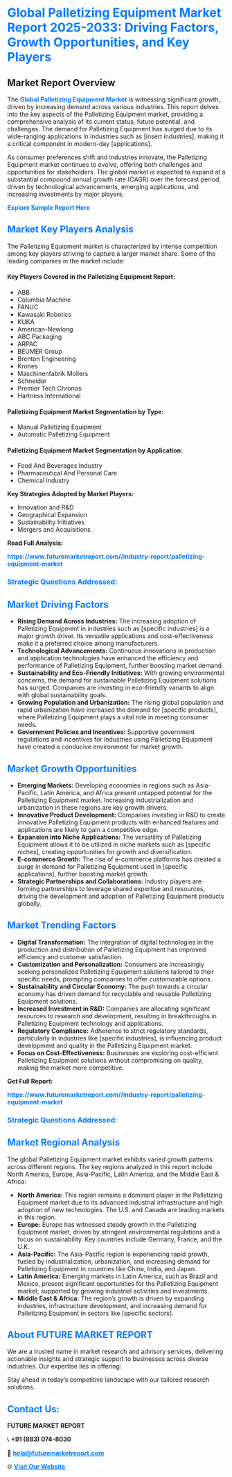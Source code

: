<h1 style="color: #007BFF;">Global Palletizing Equipment Market Report 2025-2033: Driving Factors, Growth Opportunities, and Key Players</h1>

<section id="overview">
<h2>Market Report Overview</h2>
<p>The <a href="https://www.futuremarketreport.com//industry-report/palletizing-equipment-market" style="color: #007BFF; text-decoration: none;"><strong>Global Palletizing Equipment Market</strong></a> is witnessing significant growth, driven by increasing demand across various industries. This report delves into the key aspects of the Palletizing Equipment market, providing a comprehensive analysis of its current status, future potential, and challenges. The demand for Palletizing Equipment has surged due to its wide-ranging applications in industries such as [insert industries], making it a critical component in modern-day [applications].</p>
<p>As consumer preferences shift and industries innovate, the Palletizing Equipment market continues to evolve, offering both challenges and opportunities for stakeholders. The global market is expected to expand at a substantial compound annual growth rate (CAGR) over the forecast period, driven by technological advancements, emerging applications, and increasing investments by major players.</p>
</section>

<section id="overview">
<p><a href="https://www.futuremarketreport.com//request-sample/reportId=50867" style="color: #007BFF; text-decoration: none;"><strong>Explore Sample Report Here</strong></a></p>
</section>

<section id="key-players">
<h2 style="color: #007BFF;">Market Key Players Analysis</h2>
<p>The Palletizing Equipment market is characterized by intense competition among key players striving to capture a larger market share. Some of the leading companies in the market include:</p>
<h4>Key Players Covered in the Palletizing Equipment Report:</h4>
<ul><li>ABB</li><li>Columbia Machine</li><li>FANUC</li><li>Kawasaki Robotics</li><li>KUKA</li><li>American-Newlong</li><li>ABC Packaging</li><li>ARPAC</li><li>BEUMER Group</li><li>Brenton Engineering</li><li>Krones</li><li>Maschinenfabrik Mollers</li><li>Schneider</li><li>Premier Tech Chronos</li><li>Hartness International</li></ul>
<h4>Palletizing Equipment Market Segmentation by Type:</h4>
<ul><li>Manual Palletizing Equipment</li><li>Automatic Palletizing Equipment</li></ul>

<h4>Palletizing Equipment Market Segmentation by Application:</h4>
<ul><li>Food And Beverages Industry</li><li>Pharmaceutical And Personal Care</li><li>Chemical Industry</li></ul>
<p><strong>Key Strategies Adopted by Market Players:</strong></p>
<ul>
<li>Innovation and R&D</li>
<li>Geographical Expansion</li>
<li>Sustainability Initiatives</li>
<li>Mergers and Acquisitions</li>
</ul>
</section>

<section>
<p><strong>Read Full Analysis: </strong></p><a href="https://www.futuremarketreport.com//industry-report/palletizing-equipment-market" style="color: #007BFF; text-decoration: none;"><strong>https://www.futuremarketreport.com//industry-report/palletizing-equipment-market</strong></a>
<h3 style="color: #007BFF;">Strategic Questions Addressed:</h3>
</section>

<section id="driving-factors">
<h2 style="color: #007BFF;">Market Driving Factors</h2>
<ul>
<li><strong>Rising Demand Across Industries:</strong> The increasing adoption of Palletizing Equipment in industries such as [specific industries] is a major growth driver. Its versatile applications and cost-effectiveness make it a preferred choice among manufacturers.</li>
<li><strong>Technological Advancements:</strong> Continuous innovations in production and application technologies have enhanced the efficiency and performance of Palletizing Equipment, further boosting market demand.</li>
<li><strong>Sustainability and Eco-Friendly Initiatives:</strong> With growing environmental concerns, the demand for sustainable Palletizing Equipment solutions has surged. Companies are investing in eco-friendly variants to align with global sustainability goals.</li>
<li><strong>Growing Population and Urbanization:</strong> The rising global population and rapid urbanization have increased the demand for [specific products], where Palletizing Equipment plays a vital role in meeting consumer needs.</li>
<li><strong>Government Policies and Incentives:</strong> Supportive government regulations and incentives for industries using Palletizing Equipment have created a conducive environment for market growth.</li>
</ul>
</section>

<section id="growth-opportunities">
<h2 style="color: #007BFF;">Market Growth Opportunities</h2>
<ul>
<li><strong>Emerging Markets:</strong> Developing economies in regions such as Asia-Pacific, Latin America, and Africa present untapped potential for the Palletizing Equipment market. Increasing industrialization and urbanization in these regions are key growth drivers.</li>
<li><strong>Innovative Product Development:</strong> Companies investing in R&D to create innovative Palletizing Equipment products with enhanced features and applications are likely to gain a competitive edge.</li>
<li><strong>Expansion into Niche Applications:</strong> The versatility of Palletizing Equipment allows it to be utilized in niche markets such as [specific niches], creating opportunities for growth and diversification.</li>
<li><strong>E-commerce Growth:</strong> The rise of e-commerce platforms has created a surge in demand for Palletizing Equipment used in [specific applications], further boosting market growth.</li>
<li><strong>Strategic Partnerships and Collaborations:</strong> Industry players are forming partnerships to leverage shared expertise and resources, driving the development and adoption of Palletizing Equipment products globally.</li>
</ul>
</section>

<section id="trending-factors">
<h2 style="color: #007BFF;">Market Trending Factors</h2>
<ul>
<li><strong>Digital Transformation:</strong> The integration of digital technologies in the production and distribution of Palletizing Equipment has improved efficiency and customer satisfaction.</li>
<li><strong>Customization and Personalization:</strong> Consumers are increasingly seeking personalized Palletizing Equipment solutions tailored to their specific needs, prompting companies to offer customizable options.</li>
<li><strong>Sustainability and Circular Economy:</strong> The push towards a circular economy has driven demand for recyclable and reusable Palletizing Equipment solutions.</li>
<li><strong>Increased Investment in R&D:</strong> Companies are allocating significant resources to research and development, resulting in breakthroughs in Palletizing Equipment technology and applications.</li>
<li><strong>Regulatory Compliance:</strong> Adherence to strict regulatory standards, particularly in industries like [specific industries], is influencing product development and quality in the Palletizing Equipment market.</li>
<li><strong>Focus on Cost-Effectiveness:</strong> Businesses are exploring cost-efficient Palletizing Equipment solutions without compromising on quality, making the market more competitive.</li>
</ul>
</section>

<section>
<p><strong>Get Full Report: </strong></p><a href="https://www.futuremarketreport.com//industry-report/palletizing-equipment-market" style="color: #007BFF; text-decoration: none;"><strong>https://www.futuremarketreport.com//industry-report/palletizing-equipment-market</strong></a>
<h3 style="color: #007BFF;">Strategic Questions Addressed:</h3>
</section>


<section id="regional-analysis">
<h2 style="color: #007BFF;">Market Regional Analysis</h2>
<p>The global Palletizing Equipment market exhibits varied growth patterns across different regions. The key regions analyzed in this report include North America, Europe, Asia-Pacific, Latin America, and the Middle East & Africa:</p>
<ul>
<li><strong>North America:</strong> This region remains a dominant player in the Palletizing Equipment market due to its advanced industrial infrastructure and high adoption of new technologies. The U.S. and Canada are leading markets in this region.</li>
<li><strong>Europe:</strong> Europe has witnessed steady growth in the Palletizing Equipment market, driven by stringent environmental regulations and a focus on sustainability. Key countries include Germany, France, and the U.K.</li>
<li><strong>Asia-Pacific:</strong> The Asia-Pacific region is experiencing rapid growth, fueled by industrialization, urbanization, and increasing demand for Palletizing Equipment in countries like China, India, and Japan.</li>
<li><strong>Latin America:</strong> Emerging markets in Latin America, such as Brazil and Mexico, present significant opportunities for the Palletizing Equipment market, supported by growing industrial activities and investments.</li>
<li><strong>Middle East & Africa:</strong> The region’s growth is driven by expanding industries, infrastructure development, and increasing demand for Palletizing Equipment in sectors like [specific sectors].</li>
</ul>
</section>

<footer>
<h2 style="color: #007BFF;">About FUTURE MARKET REPORT</h2>
<p>We are a trusted name in market research and advisory services, delivering actionable insights and strategic support to businesses across diverse industries. Our expertise lies in offering:</p>

<p>Stay ahead in today’s competitive landscape with our tailored research solutions.</p>

<h2 style="color: #007BFF;">Contact Us:</h2>
<p><strong>FUTURE MARKET REPORT</strong></p>
<p>📞 <strong>+91 (883) 074-8030</strong></p>
<p>📧 <strong><a href="mailto:help@futuremarketreport.com" style="color: #007BFF;">help@futuremarketreport.com</a></strong></p>
<p>🌐 <strong><a href="https://www.futuremarketreport.com/" style="color: #007BFF;">Visit Our Website</a></strong></p>
</footer>